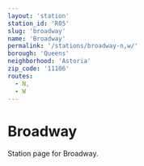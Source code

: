 ```yaml
---
layout: 'station'
station_id: 'R05'
slug: 'broadway'
name: 'Broadway'
permalink: '/stations/broadway-n,w/'
borough: 'Queens'
neighborhood: 'Astoria'
zip_code: '11106'
routes:
  - N,
  - W
---
```

# Broadway

Station page for Broadway.
